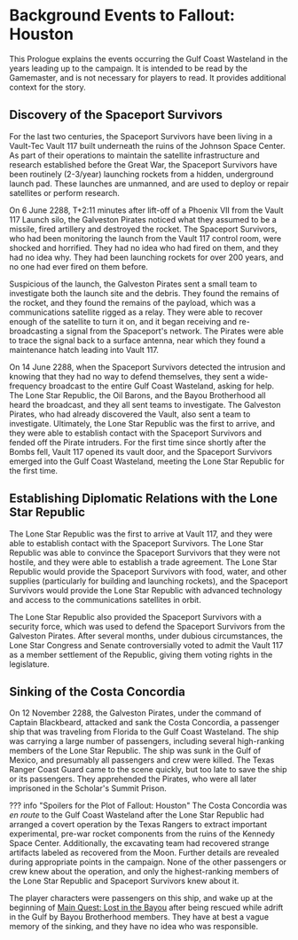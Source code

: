 # Background Events to Fallout: Houston

This Prologue explains the events occurring the Gulf Coast Wasteland in the years leading up to the campaign. It is
intended to be read by the Gamemaster, and is not necessary for players to read. It provides additional context for the
story.

## Discovery of the Spaceport Survivors

For the last two centuries, the Spaceport Survivors have been living in a Vault-Tec Vault 117 built underneath the ruins
of the Johnson Space Center. As part of their operations to maintain the satellite infrastructure and research
established before the Great War, the Spaceport Survivors have been routinely (2-3/year) launching rockets from a
hidden, underground launch pad. These launches are unmanned, and are used to deploy or repair satellites or perform
research.

On 6 June 2288, T+2:11 minutes after lift-off of a Phoenix VII from the Vault 117 Launch silo, the Galveston Pirates
noticed what they assumed to be a missile, fired artillery and destroyed the rocket. The Spaceport Survivors, who had
been monitoring the launch from the Vault 117 control room, were shocked and horrified. They had no idea who had fired
on them, and they had no idea why. They had been launching rockets for over 200 years, and no one had ever fired on them
before. 

Suspicious of the launch, the Galveston Pirates sent a small team to investigate both the launch site and the debris. They found the remains of the rocket, and they found the remains of the payload, which was a communications satellite rigged as a relay. They were able to recover enough of the satellite to turn it on, and it began receiving and re-broadcasting a signal from the Spaceport's network. The Pirates were able to trace the signal back to a surface antenna, near which they found a maintenance hatch leading into Vault 117. 

On 14 June 2288, when the Spaceport Survivors detected the intrusion and knowing that they had no way to defend themselves, they sent a wide-frequency broadcast to the entire Gulf Coast Wasteland, asking for help. The Lone Star Republic, the Oil Barons, and the Bayou Brotherhood all heard the broadcast, and they all sent teams to investigate. The Galveston Pirates, who had already discovered the Vault, also sent a team to investigate. Ultimately, the Lone Star Republic was the first to arrive, and they were able to establish contact with the Spaceport Survivors and fended off the Pirate intruders. For the first time since shortly after the Bombs fell, Vault 117 opened its vault door, and the Spaceport Survivors emerged into the Gulf Coast Wasteland, meeting the Lone Star Republic for the first time.

## Establishing Diplomatic Relations with the Lone Star Republic

The Lone Star Republic was the first to arrive at Vault 117, and they were able to establish contact with the Spaceport Survivors. The Lone Star Republic was able to convince the Spaceport Survivors that they were not hostile, and they were able to establish a trade agreement. The Lone Star Republic would provide the Spaceport Survivors with food, water, and other supplies (particularly for building and launching rockets), and the Spaceport Survivors would provide the Lone Star Republic with advanced technology and access to the communications satellites in orbit. 

The Lone Star Republic also provided the Spaceport Survivors with a security force, which was used to defend the Spaceport Survivors from the Galveston Pirates. After several months, under dubious circumstances, the Lone Star Congress and Senate controversially voted to admit the Vault 117 as a member settlement of the Republic, giving them voting rights in the legislature.

## Sinking of the Costa Concordia

On 12 November 2288, the Galveston Pirates, under the command of Captain Blackbeard, attacked and sank the Costa Concordia, a passenger ship that was traveling from Florida to the Gulf Coast Wasteland. The ship was carrying a large number of passengers, including several high-ranking members of the Lone Star Republic. The ship was sunk in the Gulf of Mexico, and presumably all passengers and crew were killed. The Texas Ranger Coast Guard came to the scene quickly, but too late to save the ship or its passengers. They apprehended the Pirates, who were all later imprisoned in the Scholar's Summit Prison. 

??? info "Spoilers for the Plot of Fallout: Houston"
    The Costa Concordia was *en route* to the Gulf Coast Wasteland after the Lone Star Republic had arranged a covert operation by the Texas Rangers to extract important experimental, pre-war rocket components from the ruins of the Kennedy Space Center. Additionally, the excavating team had recovered strange artifacts labeled as recovered from the Moon. Further details are revealed during appropriate points in the campaign. None of the other passengers or crew knew about the operation, and only the highest-ranking members of the Lone Star Republic and Spaceport Survivors knew about it.

The player characters were passengers on this ship, and wake up at the beginning of [Main Quest: Lost in the Bayou](../Act1/Quest1.md) after being rescued while adrift in the Gulf by Bayou Brotherhood members. They have at best a vague memory of the sinking, and they have no idea who was responsible. 